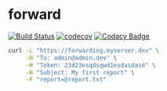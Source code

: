 # forward

[![Build Status](https://travis-ci.org/javanile/forward.svg?branch=master)](https://travis-ci.org/javanile/forward)
[![codecov](https://codecov.io/gh/javanile/forward/branch/master/graph/badge.svg)](https://codecov.io/gh/javanile/forward)
[![Codacy Badge](https://api.codacy.com/project/badge/Grade/07708c2e6c87463d90eb33a2d184483f)](https://www.codacy.com/manual/francescobianco/forward?utm_source=github.com&amp;utm_medium=referral&amp;utm_content=javanile/forward&amp;utm_campaign=Badge_Grade)

```bash
curl -L "https://forwarding.myserver.dev" \
     -H "To: admin@admin.dev" \
     -H "Token: 23d23esqdsqwd1esdasdasd" \
     -H "Subject: My first report" \
     -F "report=@report.txt"     
```
